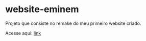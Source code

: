 # website-eminem
Projeto que consiste no remake do meu primeiro website criado.

Acesse aqui: [link](http://website-eminem.bitballoon.com)
